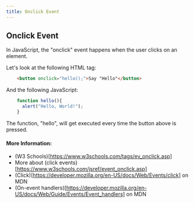 ```yaml
---
title: Onclick Event
---
```

## Onclick Event

In JavaScript, the "onclick" event happens when the user clicks on an element.

Let's look at the following HTML tag:

```html
    <button onclick="hello();">Say "Hello"</button>
```
And the following JavaScript:

```javascript
    function hello(){
      alert("Hello, World!");
    }
```

The function, "hello", will get executed every time the button above is pressed.


#### More Information:
<!-- Please add any articles you think might be helpful to read before writing the article -->
* (W3 Schools)[https://www.w3schools.com/tags/ev_onclick.asp]
* More about (click events)[https://www.w3schools.com/jsref/event_onclick.asp]
* (Click)[https://developer.mozilla.org/en-US/docs/Web/Events/click] on MDN
* (On-event handlers)[https://developer.mozilla.org/en-US/docs/Web/Guide/Events/Event_handlers] on MDN

